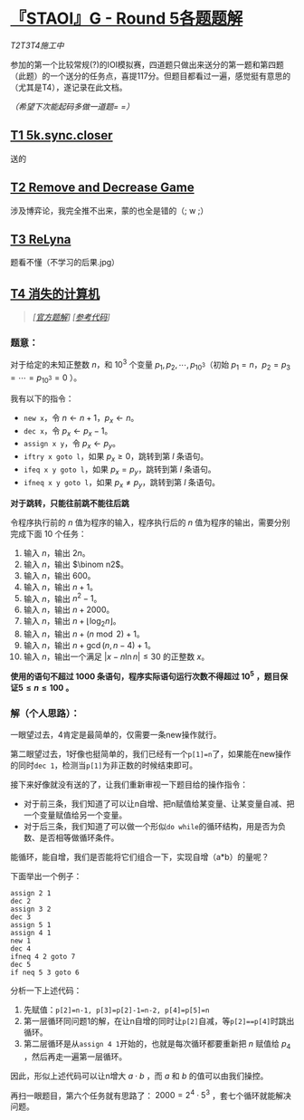 # [『STAOI』G - Round 5各题题解](https://www.luogu.com.cn/contest/156888)

*T2T3T4施工中*

参加的第一个比较常规(?)的IOI模拟赛，四道题只做出来送分的第一题和第四题（此题）的一个送分的任务点，喜提117分。但题目都看过一遍，感觉挺有意思的（尤其是T4），遂记录在此文档。

*（希望下次能起码多做一道题= =）*


## [T1 5k.sync.closer](https://www.luogu.com.cn/problem/P10397)
送的

## [T2 Remove and Decrease Game](https://www.luogu.com.cn/problem/P10398)
涉及博弈论，我完全推不出来，蒙的也全是错的（; w ;）
## [T3 ReLyna](https://www.luogu.com.cn/problem/P10399)
题看不懂（不学习的后果.jpg）
## [T4 消失的计算机](https://www.luogu.com.cn/problem/P10400)
>*[[官方题解](https://www.luogu.com/article/wcb68jhu)]*
>*[[参考代码](/SPOJ/(luogu)P10400)]*
### 题意：

对于给定的未知正整数 $n$，和 $10^3$ 个变量 $p_1,p_2,\cdots,p_{10^3}$（初始 $p_1=n$，$p_2=p_3=\cdots=p_{10^3}=0$ ）。

我有以下的指令：
- `new x`，令 $n\gets n+1$，$p_x\gets n$。
- `dec x`，令 $p_x\gets p_x-1$。
- `assign x y`，令 $p_x\gets p_y$。
- `iftry x goto l`，如果 $p_x \ge 0$，跳转到第 $l$ 条语句。
- `ifeq x y goto l`，如果 $p_x = p_y$，跳转到第 $l$ 条语句。
- `ifneq x y goto l`，如果 $p_x\neq p_y$，跳转到第 $l$ 条语句。

**对于跳转，只能往前跳不能往后跳**

令程序执行前的 $n$ 值为程序的输入，程序执行后的 $n$ 值为程序的输出，需要分别完成下面 $10$ 个任务：

1. 输入 $n$，输出 $2n$。
1. 输入 $n$，输出 $\binom n2$。
1. 输入 $n$，输出 $600$。
1. 输入 $n$，输出 $n + 1$。
1. 输入 $n$，输出 $n^2 - 1$。
1. 输入 $n$，输出 $n + 2000$。
1. 输入 $n$，输出 $n + \lfloor \log_2 n\rfloor$。
1. 输入 $n$，输出 $n + \left(n \bmod 2\right) + 1$。
1. 输入 $n$，输出 $n+\gcd(n, n - 4) + 1$。
1. 输入 $n$，输出一个满足 $|x-n\ln n|\le 30$ 的正整数 $x$。

**使用的语句不超过 $1000$ 条语句，程序实际语句运行次数不得超过 $10^5$ ，题目保证$5\leq n\leq 100$ 。**

### 解（个人思路）：

一眼望过去，4肯定是最简单的，仅需要一条new操作就行。

第二眼望过去，1好像也挺简单的，我们已经有一个`p[1]=n`了，如果能在new操作的同时`dec 1`，检测当`p[1]`为非正数的时候结束即可。

接下来好像就没有送的了，让我们重新审视一下题目给的操作指令：
- 对于前三条，我们知道了可以让n自增、把n赋值给某变量、让某变量自减、把一个变量赋值给另一个变量。
- 对于后三条，我们知道了可以做一个形似`do while`的循环结构，用是否为负数、是否相等做循环条件。

能循环，能自增，我们是否能将它们组合一下，实现自增（a*b）的量呢？

下面举出一个例子：

```
assign 2 1
dec 2
assign 3 2 
dec 3
assign 5 1
assign 4 1
new 1
dec 4 
ifneq 4 2 goto 7
dec 5
if neq 5 3 goto 6
```
分析一下上述代码：
1. 先赋值：`p[2]=n-1, p[3]=p[2]-1=n-2, p[4]=p[5]=n`
1. 第一层循环同问题1的解，在让n自增的同时让`p[2]`自减，等`p[2]==p[4]`时跳出循环。
1. 第二层循环是从`assign 4 1`开始的，也就是每次循环都要重新把 $n$ 赋值给 $p_4$ ，然后再走一遍第一层循环。

因此，形似上述代码可以让n增大 $a\cdot b$ ，而 $a$ 和 $b$ 的值可以由我们操控。

再扫一眼题目，第六个任务就有思路了： $2000=2^4\cdot 5^3$ ，套七个循环就能解决问题。

<!-- 再看看剩下的任务，好像每个都不简单 -->